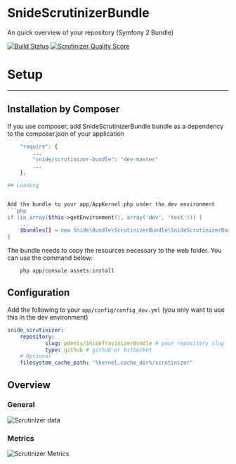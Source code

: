 SnideScrutinizerBundle
======================

An quick overview of your repository (Symfony 2 Bundle)

[![Build Status](https://travis-ci.org/pdenis/SnideScrutinizerBundle.png?branch=master)](https://travis-ci.org/pdenis/SnideScrutinizerBundle)
[![Scrutinizer Quality Score](https://scrutinizer-ci.com/g/pdenis/SnideScrutinizerBundle/badges/quality-score.png?s=36b0c70f13ab1bf831afb0bee3a1dac9161dffc4)](https://scrutinizer-ci.com/g/pdenis/SnideScrutinizerBundle/)

# Setup
-----

## Installation by Composer

If you use composer, add SnideScrutinizerBundle bundle as a dependency to the composer.json of your application

```php
    "require": {
        ...
        "snide/scrutinizer-bundle": "dev-master"
        ...
    },

## Loading


Add the bundle to your app/AppKernel.php under the dev environment
```php
if (in_array($this->getEnvironment(), array('dev', 'test'))) {
    ...
    $bundles[] = new Snide\Bundle\ScrutinizerBundle\SnideScrutinizerBundle();
}
```

The bundle needs to copy the resources necessary to the web folder. You can use the command below:

```bash
    php app/console assets:install
```

## Configuration

Add the following to your `app/config/config_dev.yml` (you only want to use this in the dev environment)

```yml
snide_scrutinizer:
    repository:
            slug: pdenis/SnideTravinizerBundle # your repository slug
            type: github # github or bitbucket
    # Optional
    filesystem_cache_path: "%kernel.cache_dir%/scrutinizer"

```

## Overview

### General
<img src="https://raw.github.com/pdenis/SnideScrutinizerBundle/master/docs/screenshots/general.png" alt="Scrutinizer data">

### Metrics
<img src="https://raw.github.com/pdenis/SnideScrutinizerBundle/master/docs/screenshots/metrics.png" alt="Scrutinizer Metrics">
